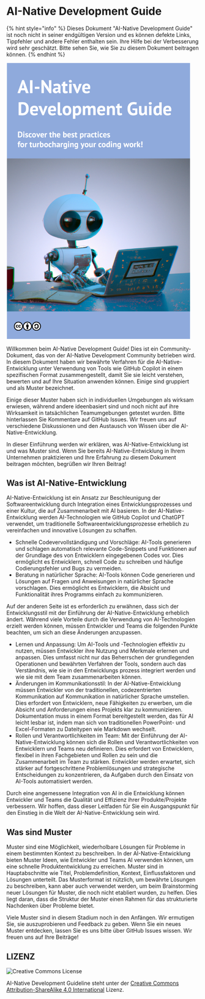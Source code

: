 # AI-Native Development Guide

{% hint style="info" %}
Dieses Dokument "AI-Native Development Guide" ist noch nicht in seiner endgültigen Version und es können defekte Links, Tippfehler und andere Fehler enthalten sein.
Ihre Hilfe bei der Verbesserung wird sehr geschätzt.
Bitte sehen Sie, wie Sie zu diesem Dokument beitragen können.
{% endhint %}

<img src="../../top.png" width="480px" />

Willkommen beim AI-Native Development Guide!
Dies ist ein Community-Dokument, das von der AI-Native Development Community betrieben wird.
In diesem Dokument haben wir bewährte Verfahren für die AI-Native-Entwicklung unter Verwendung von Tools wie GitHub Copilot in einem spezifischen Format zusammengestellt, damit Sie sie leicht verstehen, bewerten und auf Ihre Situation anwenden können.
Einige sind gruppiert und als Muster bezeichnet.

Einige dieser Muster haben sich in individuellen Umgebungen als wirksam erwiesen, während andere ideenbasiert sind und noch nicht auf ihre Wirksamkeit in tatsächlichen Teamumgebungen getestet wurden.
Bitte hinterlassen Sie Kommentare auf GitHub Issues.
Wir freuen uns auf verschiedene Diskussionen und den Austausch von Wissen über die AI-Native-Entwicklung.

In dieser Einführung werden wir erklären, was AI-Native-Entwicklung ist und was Muster sind.
Wenn Sie bereits AI-Native-Entwicklung in Ihrem Unternehmen praktizieren und Ihre Erfahrung zu diesem Dokument beitragen möchten, begrüßen wir Ihren Beitrag!

## Was ist AI-Native-Entwicklung

AI-Native-Entwicklung ist ein Ansatz zur Beschleunigung der Softwareentwicklung durch Integration eines Entwicklungsprozesses und einer Kultur, die auf Zusammenarbeit mit AI basieren.
In der AI-Native-Entwicklung werden AI-Technologien wie GitHub Copilot und ChatGPT verwendet, um traditionelle Softwareentwicklungsprozesse erheblich zu vereinfachen und innovative Lösungen zu schaffen.

* Schnelle Codevervollständigung und Vorschläge: AI-Tools generieren und schlagen automatisch relevante Code-Snippets und Funktionen auf der Grundlage des von Entwicklern eingegebenen Codes vor.
Dies ermöglicht es Entwicklern, schnell Code zu schreiben und häufige Codierungsfehler und Bugs zu vermeiden.
* Beratung in natürlicher Sprache: AI-Tools können Code generieren und Lösungen auf Fragen und Anweisungen in natürlicher Sprache vorschlagen.
Dies ermöglicht es Entwicklern, die Absicht und Funktionalität ihres Programms einfach zu kommunizieren.

Auf der anderen Seite ist es erforderlich zu erwähnen, dass sich der Entwicklungsstil mit der Einführung der AI-Native-Entwicklung erheblich ändert.
Während viele Vorteile durch die Verwendung von AI-Technologien erzielt werden können, müssen Entwickler und Teams die folgenden Punkte beachten, um sich an diese Änderungen anzupassen.

* Lernen und Anpassung: Um AI-Tools und -Technologien effektiv zu nutzen, müssen Entwickler ihre Nutzung und Merkmale erlernen und anpassen.
Dies umfasst nicht nur das Beherrschen der grundlegenden Operationen und bewährten Verfahren der Tools, sondern auch das Verständnis, wie sie in den Entwicklungs prozess integriert werden und wie sie mit dem Team zusammenarbeiten können.
* Änderungen im Kommunikationsstil: In der AI-Native-Entwicklung müssen Entwickler von der traditionellen, codezentrierten Kommunikation auf Kommunikation in natürlicher Sprache umstellen.
Dies erfordert von Entwicklern, neue Fähigkeiten zu erwerben, um die Absicht und Anforderungen eines Projekts klar zu kommunizieren.
Dokumentation muss in einem Format bereitgestellt werden, das für AI leicht lesbar ist, indem man sich von traditionellen PowerPoint- und Excel-Formaten zu Dateitypen wie Markdown wechselt.
* Rollen und Verantwortlichkeiten im Team: Mit der Einführung der AI-Native-Entwicklung können sich die Rollen und Verantwortlichkeiten von Entwicklern und Teams neu definieren.
Dies erfordert von Entwicklern, flexibel in ihren Fachgebieten und Rollen zu sein und die Zusammenarbeit im Team zu stärken.
Entwickler werden erwartet, sich stärker auf fortgeschrittene Problemlösungen und strategische Entscheidungen zu konzentrieren, da Aufgaben durch den Einsatz von AI-Tools automatisiert werden.

Durch eine angemessene Integration von AI in die Entwicklung können Entwickler und Teams die Qualität und Effizienz ihrer Produkte/Projekte verbessern.
Wir hoffen, dass dieser Leitfaden für Sie ein Ausgangspunkt für den Einstieg in die Welt der AI-Native-Entwicklung sein wird.

## Was sind Muster

Muster sind eine Möglichkeit, wiederholbare Lösungen für Probleme in einem bestimmten Kontext zu beschreiben.
In der AI-Native-Entwicklung bieten Muster Ideen, wie Entwickler und Teams AI verwenden können, um eine schnelle Produktentwicklung zu erreichen.
Muster sind in Hauptabschnitte wie Titel, Problemdefinition, Kontext, Einflussfaktoren und Lösungen unterteilt.
Das Musterformat ist nützlich, um bewährte Lösungen zu beschreiben, kann aber auch verwendet werden, um beim Brainstorming neuer Lösungen für Muster, die noch nicht etabliert wurden, zu helfen.
Dies liegt daran, dass die Struktur der Muster einen Rahmen für das strukturierte Nachdenken über Probleme bietet.

Viele Muster sind in diesem Stadium noch in den Anfängen.
Wir ermutigen Sie, sie auszuprobieren und Feedback zu geben.
Wenn Sie ein neues Muster entdecken, lassen Sie es uns bitte über GitHub Issues wissen.
Wir freuen uns auf Ihre Beiträge!

## LIZENZ

![Creative Commons License](https://i.creativecommons.org/l/by-sa/4.0/88x31.png)

AI-Native Development Guideline steht unter der [Creative Commons Attribution-ShareAlike 4.0 International](http://creativecommons.org/licenses/by-sa/4.0/) Lizenz.
